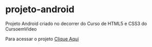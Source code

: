 # projeto-android
Projeto Android criado no decorrer do Curso de HTML5 e CSS3 do CursoemVideo

Para acessar o projeto <a href="https://marcosalves97.github.io/projeto-android/" target="_blank" rel="external">Clique Aqui</a>
